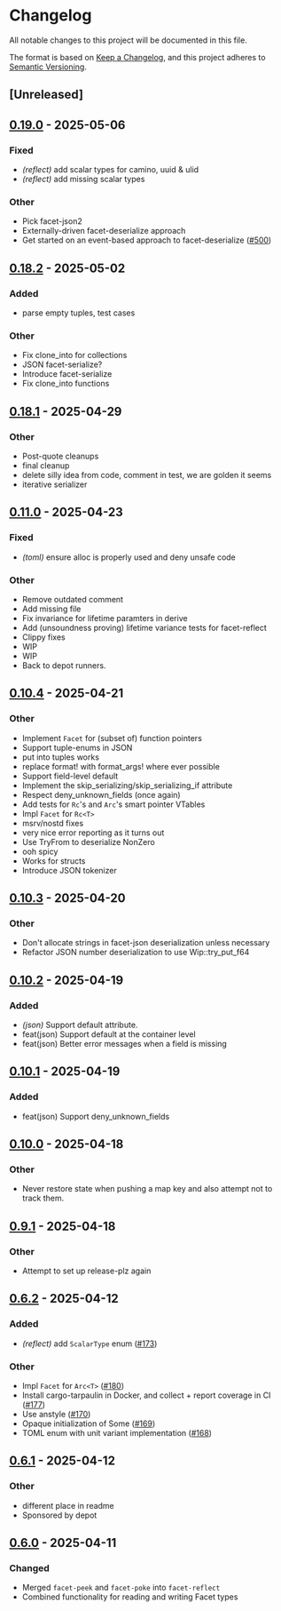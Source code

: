 # Changelog
All notable changes to this project will be documented in this file.

The format is based on [Keep a Changelog](https://keepachangelog.com/en/1.0.0/),
and this project adheres to [Semantic Versioning](https://semver.org/spec/v2.0.0.html).

## [Unreleased]

## [0.19.0](https://github.com/facet-rs/facet/compare/facet-reflect-v0.18.2...facet-reflect-v0.19.0) - 2025-05-06

### Fixed

- *(reflect)* add scalar types for camino, uuid & ulid
- *(reflect)* add missing scalar types

### Other

- Pick facet-json2
- Externally-driven facet-deserialize approach
- Get started on an event-based approach to facet-deserialize ([#500](https://github.com/facet-rs/facet/pull/500))

## [0.18.2](https://github.com/facet-rs/facet/compare/facet-reflect-v0.18.1...facet-reflect-v0.18.2) - 2025-05-02

### Added

- parse empty tuples, test cases

### Other

- Fix clone_into for collections
- JSON facet-serialize?
- Introduce facet-serialize
- Fix clone_into functions

## [0.18.1](https://github.com/facet-rs/facet/compare/facet-reflect-v0.18.0...facet-reflect-v0.18.1) - 2025-04-29

### Other

- Post-quote cleanups
- final cleanup
- delete silly idea from code, comment in test, we are golden it seems
- iterative serializer

## [0.11.0](https://github.com/facet-rs/facet/compare/facet-reflect-v0.10.4...facet-reflect-v0.11.0) - 2025-04-23

### Fixed

- *(toml)* ensure alloc is properly used and deny unsafe code

### Other

- Remove outdated comment
- Add missing file
- Fix invariance for lifetime paramters in derive
- Add (unsoundness proving) lifetime variance tests for facet-reflect
- Clippy fixes
- WIP
- WIP
- Back to depot runners.

## [0.10.4](https://github.com/facet-rs/facet/compare/facet-reflect-v0.10.3...facet-reflect-v0.10.4) - 2025-04-21

### Other

- Implement `Facet` for (subset of) function pointers
- Support tuple-enums in JSON
- put into tuples works
- replace format! with format_args! where ever possible
- Support field-level default
- Implement the skip_serializing/skip_serializing_if attribute
- Respect deny_unknown_fields (once again)
- Add tests for `Rc`'s and `Arc`'s smart pointer VTables
- Impl `Facet` for `Rc<T>`
- msrv/nostd fixes
- very nice error reporting as it turns out
- Use TryFrom to deserialize NonZero<T>
- ooh spicy
- Works for structs
- Introduce JSON tokenizer

## [0.10.3](https://github.com/facet-rs/facet/compare/facet-reflect-v0.10.2...facet-reflect-v0.10.3) - 2025-04-20

### Other

- Don't allocate strings in facet-json deserialization unless necessary
- Refactor JSON number deserialization to use Wip::try_put_f64

## [0.10.2](https://github.com/facet-rs/facet/compare/facet-reflect-v0.10.1...facet-reflect-v0.10.2) - 2025-04-19

### Added

- *(json)* Support default attribute.
- feat(json) Support default at the container level
- feat(json) Better error messages when a field is missing

## [0.10.1](https://github.com/facet-rs/facet/compare/facet-reflect-v0.10.0...facet-reflect-v0.10.1) - 2025-04-19

### Added

- feat(json) Support deny_unknown_fields

## [0.10.0](https://github.com/facet-rs/facet/compare/facet-reflect-v0.9.1...facet-reflect-v0.10.0) - 2025-04-18

### Other

- Never restore state when pushing a map key and also attempt not to track them.

## [0.9.1](https://github.com/facet-rs/facet/compare/facet-reflect-v0.9.0...facet-reflect-v0.9.1) - 2025-04-18

### Other

- Attempt to set up release-plz again

## [0.6.2](https://github.com/facet-rs/facet/compare/facet-reflect-v0.6.1...facet-reflect-v0.6.2) - 2025-04-12

### Added

- *(reflect)* add `ScalarType` enum ([#173](https://github.com/facet-rs/facet/pull/173))

### Other

- Impl `Facet` for `Arc<T>` ([#180](https://github.com/facet-rs/facet/pull/180))
- Install cargo-tarpaulin in Docker, and collect + report coverage in CI ([#177](https://github.com/facet-rs/facet/pull/177))
- Use anstyle ([#170](https://github.com/facet-rs/facet/pull/170))
- Opaque initialization of Some ([#169](https://github.com/facet-rs/facet/pull/169))
- TOML enum with unit variant implementation ([#168](https://github.com/facet-rs/facet/pull/168))

## [0.6.1](https://github.com/facet-rs/facet/compare/facet-reflect-v0.6.0...facet-reflect-v0.6.1) - 2025-04-12

### Other

- different place in readme
- Sponsored by depot

## [0.6.0](https://github.com/facet-rs/facet/compare/facet-reflect-v0.5.0...facet-reflect-v0.6.0) - 2025-04-11

### Changed
- Merged `facet-peek` and `facet-poke` into `facet-reflect`
- Combined functionality for reading and writing Facet types
